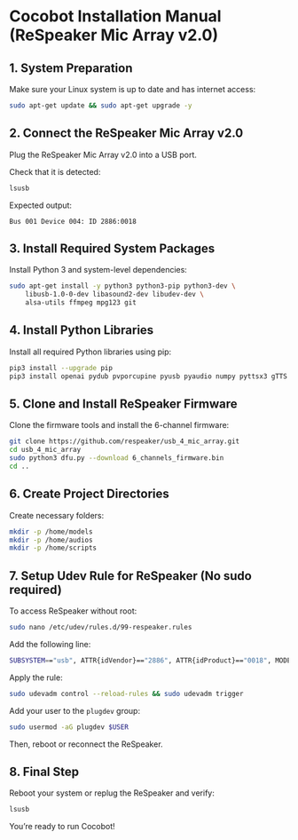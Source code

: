 # Cocobot Installation Manual (ReSpeaker Mic Array v2.0)

## 1. System Preparation

Make sure your Linux system is up to date and has internet access:

```bash
sudo apt-get update && sudo apt-get upgrade -y
```

## 2. Connect the ReSpeaker Mic Array v2.0

Plug the ReSpeaker Mic Array v2.0 into a USB port.

Check that it is detected:

```bash
lsusb
```

Expected output:

```
Bus 001 Device 004: ID 2886:0018
```

## 3. Install Required System Packages

Install Python 3 and system-level dependencies:

```bash
sudo apt-get install -y python3 python3-pip python3-dev \
    libusb-1.0-0-dev libasound2-dev libudev-dev \
    alsa-utils ffmpeg mpg123 git
```

## 4. Install Python Libraries

Install all required Python libraries using pip:

```bash
pip3 install --upgrade pip
pip3 install openai pydub pvporcupine pyusb pyaudio numpy pyttsx3 gTTS
```

## 5. Clone and Install ReSpeaker Firmware

Clone the firmware tools and install the 6-channel firmware:

```bash
git clone https://github.com/respeaker/usb_4_mic_array.git
cd usb_4_mic_array
sudo python3 dfu.py --download 6_channels_firmware.bin
cd ..
```

## 6. Create Project Directories

Create necessary folders:

```bash
mkdir -p /home/models
mkdir -p /home/audios
mkdir -p /home/scripts
```

## 7. Setup Udev Rule for ReSpeaker (No sudo required)

To access ReSpeaker without root:

```bash
sudo nano /etc/udev/rules.d/99-respeaker.rules
```

Add the following line:

```bash
SUBSYSTEM=="usb", ATTR{idVendor}=="2886", ATTR{idProduct}=="0018", MODE="0666"
```

Apply the rule:

```bash
sudo udevadm control --reload-rules && sudo udevadm trigger
```

Add your user to the `plugdev` group:

```bash
sudo usermod -aG plugdev $USER
```

Then, reboot or reconnect the ReSpeaker.

## 8. Final Step

Reboot your system or replug the ReSpeaker and verify:

```bash
lsusb
```

You’re ready to run Cocobot!
